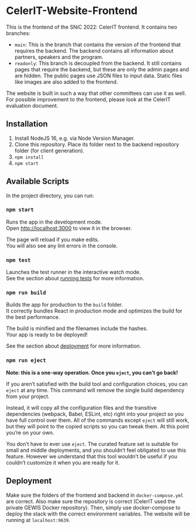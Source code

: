 # CelerIT-Website-Frontend
This is the frontend of the SNiC 2022: CelerIT frontend. It contains two branches:
- `main`: This is the branch that contains the version of the frontend that requires the backend.
The backend contains all information about partners, speakers and the program.
- `readonly`: This branch is decoupled from the backend. It still contains pages that require the backend, but these are only the admin pages and are hidden.
The public pages use JSON files to input data. Static files like images are also added to the frontend.

The website is built in such a way that other committees can use it as well. For possible improvement to the frontend, please look at the CelerIT evaluation document.

## Installation
1. Install NodeJS 16, e.g. via Node Version Manager.
2. Clone this repository. Place its folder next to the backend repository folder (for client generation).
3. `npm install`
4. `npm start`

## Available Scripts

In the project directory, you can run:

### `npm start`

Runs the app in the development mode.\
Open [http://localhost:3000](http://localhost:3000) to view it in the browser.

The page will reload if you make edits.\
You will also see any lint errors in the console.

### `npm test`

Launches the test runner in the interactive watch mode.\
See the section about [running tests](https://facebook.github.io/create-react-app/docs/running-tests) for more information.

### `npm run build`

Builds the app for production to the `build` folder.\
It correctly bundles React in production mode and optimizes the build for the best performance.

The build is minified and the filenames include the hashes.\
Your app is ready to be deployed!

See the section about [deployment](https://facebook.github.io/create-react-app/docs/deployment) for more information.

### `npm run eject`

**Note: this is a one-way operation. Once you `eject`, you can’t go back!**

If you aren’t satisfied with the build tool and configuration choices, you can `eject` at any time. This command will remove the single build dependency from your project.

Instead, it will copy all the configuration files and the transitive dependencies (webpack, Babel, ESLint, etc) right into your project so you have full control over them. All of the commands except `eject` will still work, but they will point to the copied scripts so you can tweak them. At this point you’re on your own.

You don’t have to ever use `eject`. The curated feature set is suitable for small and middle deployments, and you shouldn’t feel obligated to use this feature. However we understand that this tool wouldn’t be useful if you couldn’t customize it when you are ready for it.

## Deployment
Make sure the folders of the frontend and backend in `docker-compose.yml` are correct.
Also make sure the repository is correct (CelerIT used the private GEWIS Docker repository).
Then, simply use docker-compose to deploy the stack with the correct environment variables. The website will be running at `localhost:9639`.
